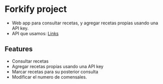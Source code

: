 # Forkify project

- Web app para consultar recetas, y agregar recetas propias usando una API key.
- API que usamos: [Links](https://forkify-api.herokuapp.com/v2)

## Features

- Consultar recetas
- Agregar recetas propias usando una API key
- Marcar recetas para su posterior consulta
- Modificar el numero de comensales.

